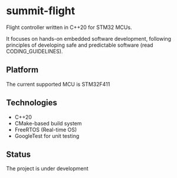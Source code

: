 # summit-flight 

Flight controller written in C++20 for STM32 MCUs.

It focuses on hands-on embedded software development, following principles of developing safe and predictable software (read CODING_GUIDELINES).

## Platform

The current supported MCU is STM32F411

## Technologies

- C++20
- CMake-based build system
- FreeRTOS (Real-time OS)
- GoogleTest for unit testing

## Status

The project is under development
